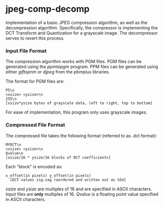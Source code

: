 # jpeg-comp-decomp

Implementation of a basic JPEG compression algorithm, as well as the decompression algorithm. Specifically, the compressor is implementing the DCT Transform and Quantization for a grayscale image. The decompressor serves to revert this process.

### Input File Format
The compression algorithm works with PGM files. PGM files can be generated using the *ppmtopgm* program. PPM files can be generated using either *giftopnm* or *djpeg* from the pbmplus libraries.

The format for PGM files are:
```
P5\n
<xsize> <ysize>\n
255\n
[xsize*ysize bytes of grayscale data, left to right, top to bottom]
```
For ease of implementation, this program only uses grayscale images.

### Compressed File Format
The compressed file takes the following format (referred to as .dct format):
```
MYDCT\n
<xsize> <ysize>\n
Qvalue\n
[xsize/16 * ysize/16 blocks of DCT coefficients]
```
Each "block" is encoded as:
```
x_offset(in pixels) y_offset(in pixels)
  [DCT values zig-zag reordered and written out as %5d]
```
*xsize* and *ysize* are multiples of 16 and are specified in ASCII characters. Input files are **only** multiples of 16. *Qvalue* is a floating point value specified in ASCII characters.
